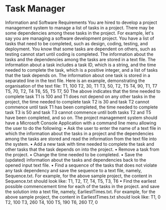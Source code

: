 # Task Manager

Information and Software Requirements
You are hired to develop a project management system to manage a list of tasks in a project.
There may be some dependencies among these tasks in the project. For example, let's say you
are managing a software development project. You have a list of tasks that need to be
completed, such as design, coding, testing, and deployment. You know that some tasks are
dependent on others, such as testing cannot start until coding is completed.
The information about the tasks and the dependencies among the tasks are stored in a text file.
The information about a task includes a task ID, which is a string, and the time needed to
complete the task, which is a positive integer, and a list of tasks that the task depends on. The
information about one task is stored in a separated line in the text file. Here is an example,
demonstrating the organisation of the text file:
T1, 100
T2, 30, T1
T3, 50, T2, T5
T4, 90, T1, T7
T5, 70, T2, T4
T6, 55, T5
T7, 50
The above indicates that the time needed to complete task T1 is 100 and T1 does not depend
on any other tasks in the project, the time needed to complete task T2 is 30 and task T2 cannot
commence until task T1 has been completed, the time needed to complete task T3 is 50 and
task T3 cannot commence until both tasks T2 and T5 have been completed, and so on.
The project management system should have a Microsoft Console Application with a
command line menu allowing the user to do the following:
• Ask the user to enter the name of a text file in which the information about the tasks in
a project and the dependencies among the tasks are stored and read the information
from the text file into the system.
• Add a new task with time needed to complete the task and other tasks that the task
depends on into the project.
• Remove a task from the project.
• Change the time needed to be completed.
• Save the (updated) information about the tasks and dependencies back to the opened
input text file.
• Find a sequence of the tasks that does not violate any task dependency and save the
sequence to a text file, namely, Sequence.txt. For example, for the above sample
project, the content in Sequence.txt should look like:
T1, T2, T7, T4, T5, T3, T6
• Find the earliest possible commencement time for each of the tasks in the project. and
save the solution into a text file, namely, EarliestTimes.txt. For example, for the above
sample project, the content in EarliestTimes.txt should look like:
T1, 0
T2, 100
T3, 260
T4, 100
T5, 190
T6, 260
T7, 0
